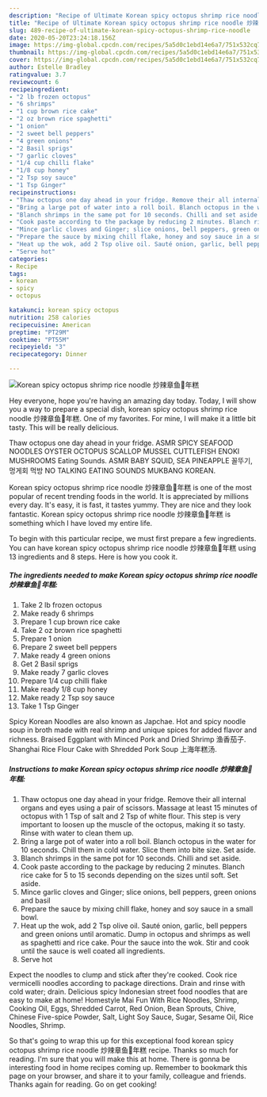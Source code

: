 ```yaml
---
description: "Recipe of Ultimate Korean spicy octopus shrimp rice noodle 炒辣章鱼🐙年糕"
title: "Recipe of Ultimate Korean spicy octopus shrimp rice noodle 炒辣章鱼🐙年糕"
slug: 489-recipe-of-ultimate-korean-spicy-octopus-shrimp-rice-noodle
date: 2020-05-20T23:24:18.156Z
image: https://img-global.cpcdn.com/recipes/5a5d0c1ebd14e6a7/751x532cq70/korean-spicy-octopus-shrimp-rice-noodle-炒辣章鱼🐙年糕-recipe-main-photo.jpg
thumbnail: https://img-global.cpcdn.com/recipes/5a5d0c1ebd14e6a7/751x532cq70/korean-spicy-octopus-shrimp-rice-noodle-炒辣章鱼🐙年糕-recipe-main-photo.jpg
cover: https://img-global.cpcdn.com/recipes/5a5d0c1ebd14e6a7/751x532cq70/korean-spicy-octopus-shrimp-rice-noodle-炒辣章鱼🐙年糕-recipe-main-photo.jpg
author: Estelle Bradley
ratingvalue: 3.7
reviewcount: 6
recipeingredient:
- "2 lb frozen octopus"
- "6 shrimps"
- "1 cup brown rice cake"
- "2 oz brown rice spaghetti"
- "1 onion"
- "2 sweet bell peppers"
- "4 green onions"
- "2 Basil sprigs"
- "7 garlic cloves"
- "1/4 cup chilli flake"
- "1/8 cup honey"
- "2 Tsp soy sauce"
- "1 Tsp Ginger"
recipeinstructions:
- "Thaw octopus one day ahead in your fridge. Remove their all internal organs and eyes using a pair of scissors. Massage at least 15 minutes of octopus with 1 Tsp of salt and 2 Tsp of white flour. This step is very important to loosen up the muscle of the octopus, making it so tasty. Rinse with water to clean them up."
- "Bring a large pot of water into a roll boil. Blanch octopus in the water for 10 seconds. Chill them in cold water. Slice them into bite size. Set aside."
- "Blanch shrimps in the same pot for 10 seconds. Chilli and set aside."
- "Cook paste according to the package by reducing 2 minutes. Blanch rice cake for 5 to 15 seconds depending on the sizes until soft. Set aside."
- "Mince garlic cloves and Ginger; slice onions, bell peppers, green onions and basil"
- "Prepare the sauce by mixing chill flake, honey and soy sauce in a small bowl."
- "Heat up the wok, add 2 Tsp olive oil. Sauté onion, garlic, bell peppers and green onions until aromatic. Dump in octopus and shrimps as well as spaghetti and rice cake. Pour the sauce into the wok. Stir and cook until the sauce is well coated all ingredients."
- "Serve hot"
categories:
- Recipe
tags:
- korean
- spicy
- octopus

katakunci: korean spicy octopus 
nutrition: 258 calories
recipecuisine: American
preptime: "PT29M"
cooktime: "PT55M"
recipeyield: "3"
recipecategory: Dinner

---
```



![Korean spicy octopus shrimp rice noodle 炒辣章鱼🐙年糕](https://img-global.cpcdn.com/recipes/5a5d0c1ebd14e6a7/751x532cq70/korean-spicy-octopus-shrimp-rice-noodle-炒辣章鱼🐙年糕-recipe-main-photo.jpg)

Hey everyone, hope you're having an amazing day today. Today, I will show you a way to prepare a special dish, korean spicy octopus shrimp rice noodle 炒辣章鱼🐙年糕. One of my favorites. For mine, I will make it a little bit tasty. This will be really delicious.

Thaw octopus one day ahead in your fridge. ASMR SPICY SEAFOOD NOODLES OYSTER OCTOPUS SCALLOP MUSSEL CUTTLEFISH ENOKI MUSHROOMS Eating Sounds. ASMR BABY SQUID, SEA PINEAPPLE 꼴뚜기, 멍게회 먹방 NO TALKING EATING SOUNDS MUKBANG KOREAN.

Korean spicy octopus shrimp rice noodle 炒辣章鱼🐙年糕 is one of the most popular of recent trending foods in the world. It is appreciated by millions every day. It's easy, it is fast, it tastes yummy. They are nice and they look fantastic. Korean spicy octopus shrimp rice noodle 炒辣章鱼🐙年糕 is something which I have loved my entire life.


To begin with this particular recipe, we must first prepare a few ingredients. You can have korean spicy octopus shrimp rice noodle 炒辣章鱼🐙年糕 using 13 ingredients and 8 steps. Here is how you cook it.

<!--inarticleads1-->

##### The ingredients needed to make Korean spicy octopus shrimp rice noodle 炒辣章鱼🐙年糕:

1. Take 2 lb frozen octopus
1. Make ready 6 shrimps
1. Prepare 1 cup brown rice cake
1. Take 2 oz brown rice spaghetti
1. Prepare 1 onion
1. Prepare 2 sweet bell peppers
1. Make ready 4 green onions
1. Get 2 Basil sprigs
1. Make ready 7 garlic cloves
1. Prepare 1/4 cup chilli flake
1. Make ready 1/8 cup honey
1. Make ready 2 Tsp soy sauce
1. Take 1 Tsp Ginger


Spicy Korean Noodles are also known as Japchae. Hot and spicy noodle soup in broth made with real shrimp and unique spices for added flavor and richness. Braised Eggplant with Minced Pork and Dried Shrimp 渔香茄子. Shanghai Rice Flour Cake with Shredded Pork Soup 上海年糕汤. 

<!--inarticleads2-->

##### Instructions to make Korean spicy octopus shrimp rice noodle 炒辣章鱼🐙年糕:

1. Thaw octopus one day ahead in your fridge. Remove their all internal organs and eyes using a pair of scissors. Massage at least 15 minutes of octopus with 1 Tsp of salt and 2 Tsp of white flour. This step is very important to loosen up the muscle of the octopus, making it so tasty. Rinse with water to clean them up.
1. Bring a large pot of water into a roll boil. Blanch octopus in the water for 10 seconds. Chill them in cold water. Slice them into bite size. Set aside.
1. Blanch shrimps in the same pot for 10 seconds. Chilli and set aside.
1. Cook paste according to the package by reducing 2 minutes. Blanch rice cake for 5 to 15 seconds depending on the sizes until soft. Set aside.
1. Mince garlic cloves and Ginger; slice onions, bell peppers, green onions and basil
1. Prepare the sauce by mixing chill flake, honey and soy sauce in a small bowl.
1. Heat up the wok, add 2 Tsp olive oil. Sauté onion, garlic, bell peppers and green onions until aromatic. Dump in octopus and shrimps as well as spaghetti and rice cake. Pour the sauce into the wok. Stir and cook until the sauce is well coated all ingredients.
1. Serve hot


Expect the noodles to clump and stick after they&#39;re cooked. Cook rice vermicelli noodles according to package directions. Drain and rinse with cold water; drain. Delicious spicy Indonesian street food noodles that are easy to make at home! Homestyle Mai Fun With Rice Noodles, Shrimp, Cooking Oil, Eggs, Shredded Carrot, Red Onion, Bean Sprouts, Chive, Chinese Five-spice Powder, Salt, Light Soy Sauce, Sugar, Sesame Oil, Rice Noodles, Shrimp. 

So that's going to wrap this up for this exceptional food korean spicy octopus shrimp rice noodle 炒辣章鱼🐙年糕 recipe. Thanks so much for reading. I'm sure that you will make this at home. There is gonna be interesting food in home recipes coming up. Remember to bookmark this page on your browser, and share it to your family, colleague and friends. Thanks again for reading. Go on get cooking!
